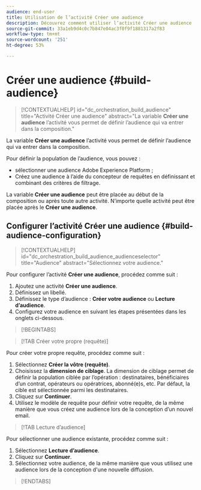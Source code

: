 ```yaml
---
audience: end-user
title: Utilisation de l’activité Créer une audience
description: Découvrez comment utiliser l’activité Créer une audience
source-git-commit: 33a1eb9d4c0c7b847e04ac3f0f9f1881317a2f83
workflow-type: tm+mt
source-wordcount: '251'
ht-degree: 53%

---
```


# Créer une audience {#build-audience}

>[!CONTEXTUALHELP]
>id="dc_orchestration_build_audience"
>title="Activité Créer une audience"
>abstract="La variable **Créer une audience** l’activité vous permet de définir l’audience qui va entrer dans la composition."

La variable **Créer une audience** l’activité vous permet de définir l’audience qui va entrer dans la composition.

Pour définir la population de l’audience, vous pouvez :

<!--* Select an existing audience, created as a list in the client console.-->
* sélectionner une audience Adobe Experience Platform ;
* Créez une audience à l’aide du concepteur de requêtes en définissant et combinant des critères de filtrage.



La variable **Créer une audience** peut être placée au début de la composition ou après toute autre activité. N’importe quelle activité peut être placée après le **Créer une audience**.


## Configurer l’activité Créer une audience {#build-audience-configuration}

>[!CONTEXTUALHELP]
>id="dc_orchestration_build_audience_audienceselector"
>title="Audience"
>abstract="Sélectionnez votre audience."

Pour configurer l’activité **Créer une audience**, procédez comme suit :

1. Ajoutez une activité **Créer une audience**.
1. Définissez un libellé.
1. Définissez le type d’audience : **Créer votre audience** ou **Lecture d’audience**.
1. Configurez votre audience en suivant les étapes présentées dans les onglets ci-dessous.

>[!BEGINTABS]

>[!TAB Créer votre propre (requête)]

Pour créer votre propre requête, procédez comme suit :

1. Sélectionnez **Créer la vôtre (requête)**.
1. Choisissez la **dimension de ciblage**. La dimension de ciblage permet de définir la population ciblée par l’opération : destinataires, bénéficiaires d’un contrat, opérateurs ou opératrices, abonné(e)s, etc. Par défaut, la cible est sélectionnée parmi les destinataires.<!-- [Learn more about targeting dimensions](../../audience/about-recipients.md#targeting-dimensions)-->
1. Cliquez sur **Continuer**.
1. Utilisez le modèle de requête pour définir votre requête, de la même manière que vous créez une audience lors de la conception d’un nouvel email. <!--[Learn how to work with the query modeler](../../query/query-modeler-overview.md)-->

>[!TAB Lecture d’audience]

Pour sélectionner une audience existante, procédez comme suit :

1. Sélectionnez **Lecture d’audience**.
1. Cliquez sur **Continuer**.
1. Sélectionnez votre audience, de la même manière que vous utilisez une audience lors de la conception d&#39;une nouvelle diffusion. <!--Refer to this [section](../../audience/add-audience.md).-->

>[!ENDTABS]

<!--
## Examples{#build-audience-examples}

Here is an example of a workflow with two **Build audience** activities. The first one targets the poker players audience, followed by an email delivery. The second one targets the VIP clients audience, followed by an SMS delivery.

![](../assets/workflow-audience-example.png)
-->
